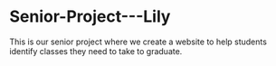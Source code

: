 # Senior-Project---Lily
This is our senior project where we create a website to help students identify classes they need to take to graduate.
